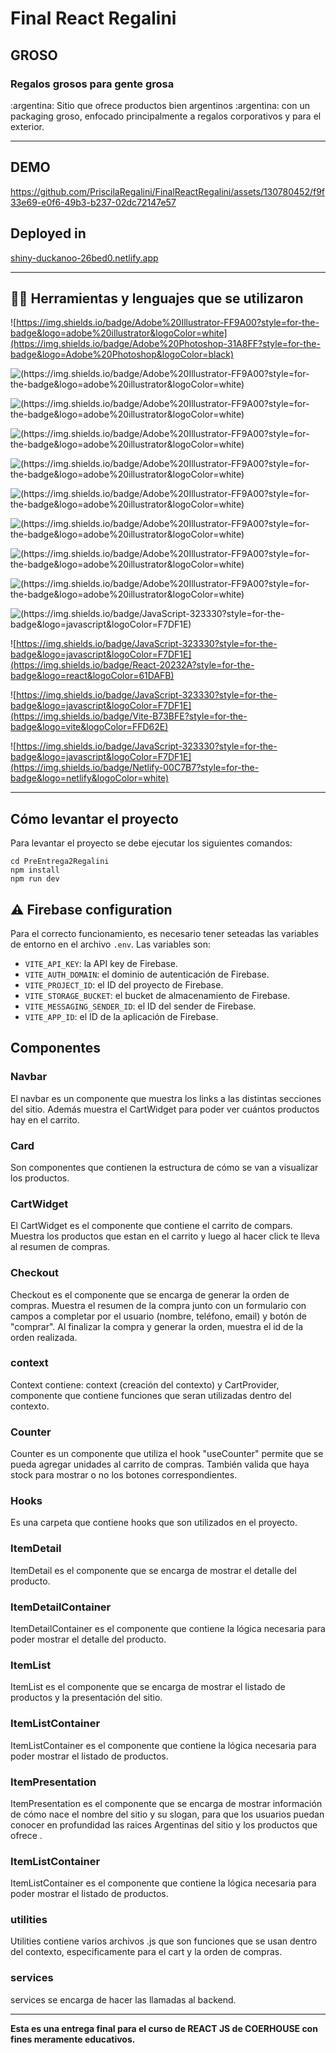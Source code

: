 
<h1> Final React Regalini</h1>

<h2> 	GROSO </h2>

<h3> Regalos grosos para gente grosa</h3>

<p> :argentina: Sitio que ofrece productos bien argentinos 	:argentina: con un packaging groso, enfocado principalmente a regalos corporativos y para el exterior. </p>

---------

## DEMO

https://github.com/PriscilaRegalini/FinalReactRegalini/assets/130780452/f9f33e69-e0f6-49b3-b237-02dc72147e57

## Deployed in 

[shiny-duckanoo-26bed0.netlify.app](https://shiny-duckanoo-26bed0.netlify.app/)

---------

## :woman_technologist: Herramientas y lenguajes que se utilizaron <br>

![https://img.shields.io/badge/Adobe%20Illustrator-FF9A00?style=for-the-badge&logo=adobe%20illustrator&logoColor=white](https://img.shields.io/badge/Adobe%20Photoshop-31A8FF?style=for-the-badge&logo=Adobe%20Photoshop&logoColor=black)
 
![(https://img.shields.io/badge/Adobe%20Illustrator-FF9A00?style=for-the-badge&logo=adobe%20illustrator&logoColor=white)](https://img.shields.io/badge/Bootstrap-563D7C?style=for-the-badge&logo=bootstrap&logoColor=white)
 
![(https://img.shields.io/badge/Adobe%20Illustrator-FF9A00?style=for-the-badge&logo=adobe%20illustrator&logoColor=white)](https://img.shields.io/badge/Node.js-339933?style=for-the-badge&logo=nodedotjs&logoColor=white)
 
![(https://img.shields.io/badge/Adobe%20Illustrator-FF9A00?style=for-the-badge&logo=adobe%20illustrator&logoColor=white)](https://img.shields.io/badge/Sass-CC6699?style=for-the-badge&logo=sass&logoColor=white)

![(https://img.shields.io/badge/Adobe%20Illustrator-FF9A00?style=for-the-badge&logo=adobe%20illustrator&logoColor=white)](https://img.shields.io/badge/Visual_Studio_Code-0078D4?style=for-the-badge&logo=visual%20studio%20code&logoColor=white)

![(https://img.shields.io/badge/Adobe%20Illustrator-FF9A00?style=for-the-badge&logo=adobe%20illustrator&logoColor=white)](https://img.shields.io/badge/CSS3-1572B6?style=for-the-badge&logo=css3&logoColor=white)

![(https://img.shields.io/badge/Adobe%20Illustrator-FF9A00?style=for-the-badge&logo=adobe%20illustrator&logoColor=white)](https://img.shields.io/badge/HTML5-E34F26?style=for-the-badge&logo=html5&logoColor=white)

![(https://img.shields.io/badge/Adobe%20Illustrator-FF9A00?style=for-the-badge&logo=adobe%20illustrator&logoColor=white)](https://img.shields.io/badge/GitHub-100000?style=for-the-badge&logo=github&logoColor=white)

![(https://img.shields.io/badge/Adobe%20Illustrator-FF9A00?style=for-the-badge&logo=adobe%20illustrator&logoColor=white)](https://img.shields.io/badge/GIT-E44C30?style=for-the-badge&logo=git&logoColor=white)


![(https://img.shields.io/badge/JavaScript-323330?style=for-the-badge&logo=javascript&logoColor=F7DF1E)](https://img.shields.io/badge/JavaScript-323330?style=for-the-badge&logo=javascript&logoColor=F7DF1E)

![https://img.shields.io/badge/JavaScript-323330?style=for-the-badge&logo=javascript&logoColor=F7DF1E](https://img.shields.io/badge/React-20232A?style=for-the-badge&logo=react&logoColor=61DAFB)

![https://img.shields.io/badge/JavaScript-323330?style=for-the-badge&logo=javascript&logoColor=F7DF1E](https://img.shields.io/badge/Vite-B73BFE?style=for-the-badge&logo=vite&logoColor=FFD62E)

![https://img.shields.io/badge/JavaScript-323330?style=for-the-badge&logo=javascript&logoColor=F7DF1E](https://img.shields.io/badge/Netlify-00C7B7?style=for-the-badge&logo=netlify&logoColor=white)

------------

## Cómo levantar el proyecto
Para levantar el proyecto se debe  ejecutar los siguientes comandos:

```
cd PreEntrega2Regalini
npm install
npm run dev

```
##  :warning:  Firebase configuration	 
Para el correcto funcionamiento, es necesario tener seteadas las variables de entorno en el archivo `.env`. Las variables son:

- `VITE_API_KEY`: la API key de Firebase.
- `VITE_AUTH_DOMAIN`: el dominio de autenticación de Firebase.
- `VITE_PROJECT_ID`: el ID del proyecto de Firebase.
- `VITE_STORAGE_BUCKET`: el bucket de almacenamiento de Firebase.
- `VITE_MESSAGING_SENDER_ID`: el ID del sender de Firebase.
- `VITE_APP_ID`: el ID de la aplicación de Firebase.


## Componentes

### Navbar

El navbar es un componente que muestra los links a las distintas secciones del sitio. Además muestra el CartWidget para poder ver cuántos productos hay en el carrito.

### Card

Son componentes que contienen la estructura de cómo se van a visualizar los productos.

### CartWidget

El CartWidget es el componente que contiene el carrito de compars. Muestra los productos que estan en el carrito y luego al hacer click te lleva al resumen de compras.

### Checkout

Checkout es el componente que se encarga de generar la orden de compras. Muestra el resumen de la compra junto con un formulario con campos a completar por el usuario (nombre, teléfono, email) y botón de "comprar". Al finalizar la compra y generar la orden, muestra el id de la orden realizada. 

### context

Context contiene: context (creación del contexto) y CartProvider, componente que contiene funciones que seran utilizadas dentro del contexto.

### Counter

Counter es un componente que utiliza el hook "useCounter" permite que se pueda agregar unidades al carrito de compras. También valida que haya stock para mostrar o no los botones correspondientes.

### Hooks

Es una carpeta que contiene hooks que son utilizados en el proyecto. 

### ItemDetail

ItemDetail es el componente que se encarga de mostrar el detalle del producto.

### ItemDetailContainer

ItemDetailContainer es el componente que contiene la lógica necesaria para poder mostrar el detalle del producto. 

### ItemList

ItemList es el componente que se encarga de mostrar el listado de productos y la presentación del sitio.

### ItemListContainer

ItemListContainer es el componente que contiene la lógica necesaria para poder mostrar el listado de productos. 

### ItemPresentation

ItemPresentation es el componente que se encarga de mostrar información de cómo nace el nombre del sitio y su slogan, para que los usuarios puedan conocer en profundidad las raices Argentinas del sitio y los productos que ofrece . 

### ItemListContainer

ItemListContainer es el componente que contiene la lógica necesaria para poder mostrar el listado de productos. 

### utilities

Utilities contiene varios archivos .js que son funciones que se usan dentro del contexto, especificamente para el cart y la orden de compras. 

### services

services se encarga de hacer las llamadas al backend. 

---------

<p> <strong>Esta es una entrega final para el curso de REACT JS de COERHOUSE con fines meramente educativos. </strong></p>
